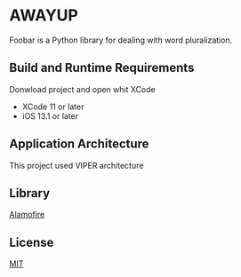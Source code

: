 # AWAYUP

Foobar is a Python library for dealing with word pluralization.

## Build and Runtime Requirements

Donwload project and open whit XCode

+ XCode 11 or later
+ iOS 13.1 or later

## Application Architecture

This project used VIPER architecture

## Library

[Alamofire](https://github.com/Alamofire/Alamofire)

## License
[MIT](https://choosealicense.com/licenses/mit/)
